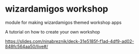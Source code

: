 # wizardamigos workshop
module for making wizardamigos themed workshop apps

A tutorial on how to create your own workshop

https://slides.com/ninabreznik/deck-31e5185f-f1ad-4df9-ad02-848fc564aa50/live#/
